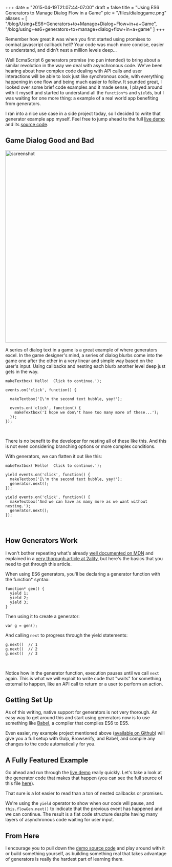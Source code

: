 
+++
date = "2015-04-19T21:07:44-07:00"
draft = false
title = "Using ES6 Generators to Manage Dialog Flow in a Game"
pic = "/files/dialoggame.png"
aliases = [
  "/blog/Using+ES6+Generators+to+Manage+Dialog+Flow+in+a+Game",
  "/blog/using+es6+generators+to+manage+dialog+flow+in+a+game"
]
+++

<p>Remember how great it was when you first started using promises to combat javascript callback hell?  Your code was much more concise, easier to understand, and didn't nest a million levels deep...</p>

<p>Well EcmaScript 6 generators promise (no pun intended) to bring about a similar revolution in the way we deal with asynchronous code.  We've been hearing about how complex code dealing with API calls and user interactions will be able to look just like synchronous code, with everything happening in one flow and being much easier to follow.  It sounded great, I looked over some brief code examples and it made sense, I played around with it myself and started to understand all the <code>function*</code>s and <code>yield</code>s, but I was waiting for one more thing: a example of a real world app benefiting from generators.</p>

<p>I ran into a nice use case in a side project today, so I decided to write that generator example app myself.  Feel free to jump ahead to the full <a href="http://justinmccandless.com/demos/gen/index.html">live demo</a> and its <a href="https://github.com/justinmc/es6-generator-dialog">source code</a>.</p>

<h2 id="gamedialoggoodandbad">Game Dialog Good and Bad</h2>

<p><a href="http://justinmccandless.com/demos/gen/index.html" target="_blank"><img src="http://184.106.225.148/public/U8iOe5Vedy.gif" alt="screenshot" title="screenshot" style="width: 600px;" /></a></p>

<p>A series of dialog text in a game is a great example of where generators excel.  In the game designer's mind, a series of dialog blurbs come into the game one after the other in a very linear and simple way based on the user's input.  Using callbacks and nesting each blurb another level deep just gets in the way.</p>

<pre><code>makeTextbox('Hello!  Click to continue.');

events.on('click', function() {

  makeTextbox('I\'m the second text bubble, yay!');

  events.on('click', function() {
    makeTextbox('I hope we don\'t have too many more of these...');
  });
});
</code></pre>

<p><br></p>

<p>There is no benefit to the developer for nesting all of these like this.  And this is not even considering branching options or more complex conditions.</p>

<p>With generators, we can flatten it out like this:</p>

<pre><code>makeTextbox('Hello!  Click to continue.');

yield events.on('click', function() {
  makeTextbox('I\'m the second text bubble, yay!');
  generator.next();
});

yield events.on('click', function() {
  makeTextbox('And we can have as many more as we want without nesting.');
  generator.next();
});
</code></pre>

<p><br></p>

<h2 id="howgeneratorswork">How Generators Work</h2>

<p>I won't bother repeating what's already <a href="https://developer.mozilla.org/en-US/docs/Web/JavaScript/Reference/Global_Objects/Generator">well documented on MDN</a> and explained in a <a href="http://www.2ality.com/2015/03/es6-generators.html">very thorough article at 2ality</a>, but here's the basics that you need to get through this article.</p>

<p>When using ES6 generators, you'll be declaring a generator function with the function* syntax:</p>

<pre><code>function* gen() { 
  yield 1;
  yield 2;
  yield 3;
}
</code></pre>

<p>Then using it to create a generator:</p>

<pre><code>var g = gen();
</code></pre>

<p>And calling <code>next</code> to progress through the yield statements:</p>

<pre><code>g.next()  // 1
g.next()  // 2
g.next()  // 3
</code></pre>

<p><br></p>

<p>Notice how in the generator function, execution pauses until we call <code>next</code> again.  This is what we will exploit to write code that "waits" for something external to happen, like an API call to return or a user to perform an action.</p>

<h2 id="gettingsetup">Getting Set Up</h2>

<p>As of this writing, native support for generators is not very thorough.  An easy way to get around this and start using generators now is to use something like <a href="https://babeljs.io/">Babel</a>, a compiler that compiles ES6 to ES5.</p>

<p>Even easier, my example project mentioned above (<a href="https://github.com/justinmc/es6-generator-dialog">available on Github</a>) will give you a full setup with Gulp, Browserify, and Babel, and compile any changes to the code automatically for you.</p>

<h2 id="afullyfeaturedexample">A Fully Featured Example</h2>

<p>Go ahead and run through the <a href="http://justinmccandless.com/demos/gen/index.html">live demo</a> really quickly.  Let's take a look at the generator code that makes that happen (you can see the full source of this file <a href="https://github.com/justinmc/es6-generator-dialog/blob/master/app/scripts/main.js">here</a>).</p>

<script src="https://gist.github.com/justinmc/7c33d43c645baeb23c16.js"></script>

<p>That sure is a lot easier to read than a ton of nested callbacks or promises.</p>

<p>We're using the <code>yield</code> operator to show when our code will pause, and <code>this.flowGen.next()</code> to indicate that the previous event has happened and we can continue.  The result is a flat code structure despite having many layers of asynchronous code waiting for user input.</p>

<h2 id="fromhere">From Here</h2>

<p>I encourage you to pull down the <a href="https://github.com/justinmc/es6-generator-dialog">demo source code</a> and play around with it or build something yourself, as building something real that takes advantage of generators is really the hardest part of learning them.</p>